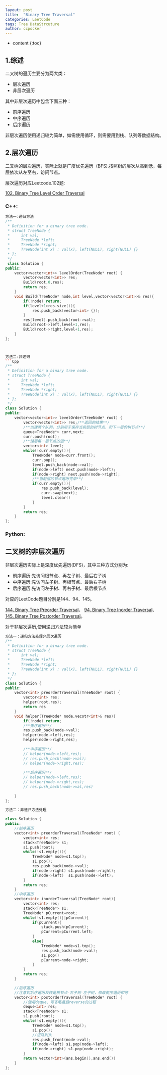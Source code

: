 ```yaml
---
layout: post
title:  "Binary Tree Traversal"
categories: LeetCode
tags: Tree DataStrcuture 
author: ccpocker
---
```


* content
{:toc}


## 1.综述

二叉树的遍历主要分为两大类：
* 层次遍历
* 非层次遍历

其中非层次遍历中包含下面三种：
* 前序遍历
* 中序遍历
* 后序遍历

非层次遍历使用递归较为简单，如需使用循环，则需要用到栈、队列等数据结构。

## 2.层次遍历
二叉树的层次遍历，实际上就是广度优先遍历（BFS).按照树的层次从高到低，每层依次从左至右，访问节点。

层次遍历对应Leetcode.102题:

[102. Binary Tree Level Order Traversal]("https://leetcode.com/problems/binary-tree-level-order-traversal/description/")

### C++:

```Cpp
方法一:递归方法
/**
 * Definition for a binary tree node.
 * struct TreeNode {
 *     int val;
 *     TreeNode *left;
 *     TreeNode *right;
 *     TreeNode(int x) : val(x), left(NULL), right(NULL) {}
 * };
 */
 class Solution {
public:
    vector<vector<int>> levelOrder(TreeNode* root) {
        vector<vector<int>> res;
        Build(root,0,res);
        return res;
    }
    void Build(TreeNode* node,int level,vector<vector<int>>& res){
        if(!node) return;
        if(level+1>res.size()){
            res.push_back(vector<int> {});
        }
        res[level].push_back(root->val);
        Build(root->left,level+1,res);
        BUild(root->right,level+1,res);
    }
};



方法二:非递归
```Cpp
/**
 * Definition for a binary tree node.
 * struct TreeNode {
 *     int val;
 *     TreeNode *left;
 *     TreeNode *right;
 *     TreeNode(int x) : val(x), left(NULL), right(NULL) {}
 * };
 */
class Solution {
public:
    vector<vector<int>> levelOrder(TreeNode* root) {
        vector<vector<int>> res;/**返回的结果**/
        /**创建两个队列，分别用于保存当前层的树节点，和下一层的树节点**/
        queue<TreeNode*> curr,next;
        curr.push(root);
        /**储层每一层节点的值**/
        vector<int> level;
        while(!curr.empty()){
            TreeNode* node=curr.front();
            curr.pop();
            level.push_back(node->val);
            if(node->left) next.push(node->left);
            if(node->right) next.push(node->right);
            /**当前层的节点遍历完毕**/
            if(curr.empty()){
                res.push_back(level);
                curr.swap(next);
                level.clear()
            }
        }
        return res;
    }
};
```

### Python:

## 二叉树的非层次遍历
非层次遍历实际上是深度优先遍历(DFS)，其中三种方式分别为:
* 前序遍历:先访问根节点、再左子树、最后右子树
* 中序遍历:先访问左子树、再根节点、最后右子树
* 后序遍历:先访问左子树、再右子树、最后根节点

对应的LeetCode题目分别是144、94、145。

[144. Binary Tree Preorder Traversal](https://leetcode.com/problems/binary-tree-preorder-traversal/description/)、
[94. Binary Tree Inorder Traversal](https://leetcode.com/problems/binary-tree-inorder-traversal/description/)、
[145. Binary Tree Postorder Traversal](https://leetcode.com/problems/binary-tree-postorder-traversal/description/)。

对于非层次遍历,使用递归方法较为简单

``` C++
方法一：递归方法处理非层次遍历
/**
 * Definition for a binary tree node.
 * struct TreeNode {
 *     int val;
 *     TreeNode *left;
 *     TreeNode *right;
 *     TreeNode(int x) : val(x), left(NULL), right(NULL) {}
 * };
 */
class Solution {
public:
    vector<int> preorderTraversal(TreeNode* root) {
        vector<int> res;
        helper(root,res);
        return res
    }
    void helper(TreeNode* node,vecotr<int>& res){
        if(!node) return;
        /**先序遍历**/
        res.push_back(node->val);
        helper(node->left,res);
        helper(node->right,res);
        
        /**中序遍历**/
        // helper(node->left,res);
        // res.push_back(node->val);
        // helper(node->right,res);
        
        /**后序遍历**/
        // helper(node->left,res);
        // helper(node->right,res);
        // res.push_back(node->val,res)
        
    }
};

方法二：非递归方法处理

class Solution {
public:
    //前序遍历
    vector<int> preorderTraversal(TreeNode* root) {
        vector<int> res;
        stack<TreeNode*> s1;
        s1.push(root);
        while(!s1.empty()){
            TreeNode* node=s1.top();
            s1.pop();
            res.push_back(node->val);
            if(node->right) s1.push(node->right);
            if(node->left)  s1.push(node->left);
        }
        return res;
    }
    //中序遍历
    vector<int> inorderTraversal(TreeNode* root){
        vector<int> res;
        stack<TreeNode*> s1;
        TreeNode* pCurrent=root;
        while(!s1.empty()||pCurrent){
            if(pCurrent){
                stack.push(pCurrent);
                pCurrent=pCurrent.left;
            }
            else{
                TreeNode* node=s1.top();
                res.push_back(node->val);
                s1.pop()
                pCurrent=node->right;
            }
        }
        return res;
    }

    //后序遍历
    //注意到后序遍历反转是根节点-右子树-左子树，修改前序遍历即可
    vector<int> postorderTraversal(TreeNode* root) {
        //使用deque、可省略最后reverse的过程
        deque<int> res;
        stack<TreeNode*> s1;
        s1.push(root);
        while(!s1.empty()){
            TreeNode* node=s1.top();
            s1.pop();
            //进队列头
            res.push_front(node->val);
            if(node->left) s1.pop(node->left);
            if(node->right) s1.pop(node->right);
        }
        return vector<int>(ans.begin(),ans.end())
    }
};
```

